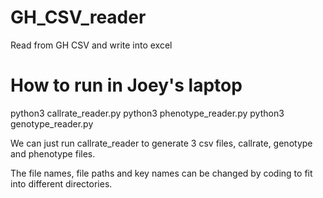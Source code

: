 # GH_CSV_reader
Read from GH CSV and write into excel

# How to run in Joey's laptop
python3 callrate_reader.py
python3 phenotype_reader.py
python3 genotype_reader.py

We can just run callrate_reader to generate 3 csv files, callrate, genotype and phenotype files.

The file names, file paths and key names can be changed by coding to fit into different directories.
